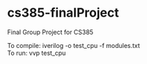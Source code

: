 cs385-finalProject
==================

Final Group Project for CS385

To compile: iverilog -o test_cpu -f modules.txt<br />
To run: vvp test_cpu
